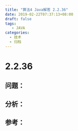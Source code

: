 ```yaml
---
title: "算法4 Java解答 2.2.36"
date: 2019-02-22T07:37:13+08:00
draft: false
tags:
   - JAVA
categories:
  - 技术
  - 归档
---
```



# 2.2.36

## 问题：


## 分析：


## 参考：


